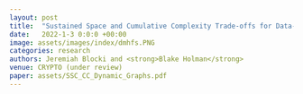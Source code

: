 ```yaml
---
layout: post
title:  "Sustained Space and Cumulative Complexity Trade-offs for Data-Dependent Memory-Hard Functions"
date:   2022-1-3 0:0:0 +00:00
image: assets/images/index/dmhfs.PNG
categories: research
authors: Jeremiah Blocki and <strong>Blake Holman</strong>
venue: CRYPTO (under review)
paper: assets/SSC_CC_Dynamic_Graphs.pdf
---
```


